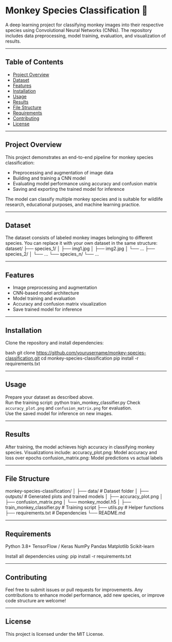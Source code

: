 # Monkey Species Classification 🐒

A deep learning project for classifying monkey images into their respective species using Convolutional Neural Networks (CNNs). The repository includes data preprocessing, model training, evaluation, and visualization of results.

---

## Table of Contents
- [Project Overview](#project-overview)
- [Dataset](#dataset)
- [Features](#features)
- [Installation](#installation)
- [Usage](#usage)
- [Results](#results)
- [File Structure](#file-structure)
- [Requirements](#requirements)
- [Contributing](#contributing)
- [License](#license)

---

## Project Overview
This project demonstrates an end-to-end pipeline for monkey species classification:
- Preprocessing and augmentation of image data
- Building and training a CNN model
- Evaluating model performance using accuracy and confusion matrix
- Saving and exporting the trained model for inference

The model can classify multiple monkey species and is suitable for wildlife research, educational purposes, and machine learning practice.

---

## Dataset
The dataset consists of labeled monkey images belonging to different species. You can replace it with your own dataset in the same structure:  
dataset/
├── species_1/
│ ├── img1.jpg
│ ├── img2.jpg
│ └── ...
├── species_2/
│ └── ...
└── species_n/
└── ...

---

## Features
- Image preprocessing and augmentation
- CNN-based model architecture
- Model training and evaluation
- Accuracy and confusion matrix visualization
- Save trained model for inference

---

## Installation
Clone the repository and install dependencies:

bash
git clone https://github.com/yourusername/monkey-species-classification.git
cd monkey-species-classification
pip install -r requirements.txt

---

## Usage
Prepare your dataset as described above.  
Run the training script:
python train_monkey_classifier.py
Check `accuracy_plot.png` and `confusion_matrix.png` for evaluation.  
Use the saved model for inference on new images.

---

## Results
After training, the model achieves high accuracy in classifying monkey species. Visualizations include:
accuracy_plot.png: Model accuracy and loss over epochs
confusion_matrix.png: Model predictions vs actual labels

---

## File Structure
monkey-species-classification/
│
├── data/                   # Dataset folder
│
├── outputs/                # Generated plots and trained models
│   ├── accuracy_plot.png
│   ├── confusion_matrix.png
│   └── monkey_model.h5
│
├── train_monkey_classifier.py  # Training script
├── utils.py                    # Helper functions
├── requirements.txt            # Dependencies
└── README.md

---

## Requirements
Python 3.8+
TensorFlow / Keras
NumPy
Pandas
Matplotlib
Scikit-learn

Install all dependencies using:
pip install -r requirements.txt

---

## Contributing
Feel free to submit issues or pull requests for improvements. Any contributions to enhance model performance, add new species, or improve code structure are welcome!

---

## License
This project is licensed under the MIT License.
